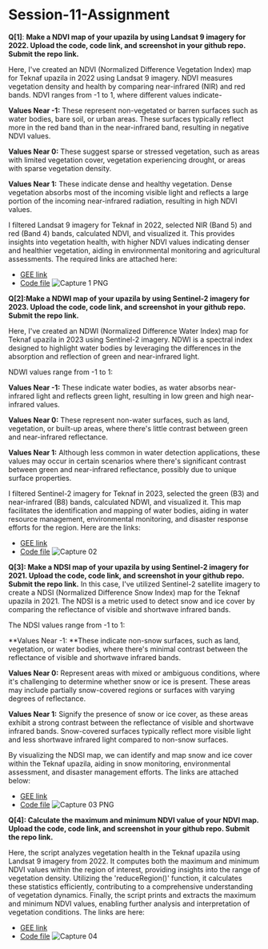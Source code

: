 # Session-11-Assignment
**Q[1]**: **Make a NDVI map of your upazila by using Landsat 9 imagery for 2022. Upload the code, code link, and screenshot in your github repo. Submit the repo link.**

Here, I've created an NDVI (Normalized Difference Vegetation Index) map for Teknaf upazila in 2022 using Landsat 9 imagery. NDVI measures vegetation density and health by comparing near-infrared (NIR) and red bands. NDVI ranges from -1 to 1, where different values indicate- 

**Values Near -1:** These represent non-vegetated or barren surfaces such as
water bodies, bare soil, or urban areas. These surfaces typically reflect more in the red band than in the near-infrared band, resulting in negative NDVI values.

**Values Near 0:** These suggest sparse or stressed vegetation, such as areas with limited vegetation cover, vegetation experiencing drought, or areas with sparse vegetation density.

**Values Near 1:** These indicate dense and healthy vegetation. Dense vegetation absorbs most of the incoming visible light and reflects a large portion of the incoming near-infrared radiation, resulting in high NDVI values.

I filtered Landsat 9 imagery for Teknaf in 2022, selected NIR (Band 5) and red (Band 4) bands, calculated NDVI, and visualized it. This provides insights into vegetation health, with higher NDVI values indicating denser and healthier vegetation, aiding in environmental monitoring and agricultural assessments. The required links are attached here:


*   [GEE link](https://code.earthengine.google.com/52d2fc35b844df6939d201c770f6bfa9)
*   [Code file](https://github.com/t-anikaa/Session-11-Assignment/blob/main/Q%26A%5B1%5D.js)
![Capture 1 PNG](https://github.com/t-anikaa/Session-11-Assignment/assets/161161157/bce5c0d2-2296-4111-a869-a52aeef6aa5c)




**Q[2]:Make a NDWI map of your upazila by using Sentinel-2 imagery for 2023. Upload the code, code link, and screenshot in your github repo. Submit the repo link.**

Here, I've created an NDWI (Normalized Difference Water Index) map for Teknaf upazila in 2023 using Sentinel-2 imagery. NDWI is a spectral index designed to highlight water bodies by leveraging the differences in the absorption and reflection of green and near-infrared light.

NDWI values range from -1 to 1:

**Values Near -1:** These indicate water bodies, as water absorbs near-infrared light and reflects green light, resulting in low green and high near-infrared values.

**Values Near 0:** These represent non-water surfaces, such as land, vegetation, or built-up areas, where there's little contrast between green and near-infrared reflectance.

**Values Near 1:** Although less common in water detection applications, these values may occur in certain scenarios where there's significant contrast between green and near-infrared reflectance, possibly due to unique surface properties.

I filtered Sentinel-2 imagery for Teknaf in 2023, selected the green (B3) and near-infrared (B8) bands, calculated NDWI, and visualized it. This map facilitates the identification and mapping of water bodies, aiding in water resource management, environmental monitoring, and disaster response efforts for the region. Here are the links:


*   [GEE link](https://code.earthengine.google.com/8cefaba9b2968c4ad22597533329dec5)
*   [Code file](https://github.com/t-anikaa/Session-11-Assignment/blob/main/Q%26A%5B2%5D.js)
![Capture 02](https://github.com/t-anikaa/Session-11-Assignment/assets/161161157/6e3935f7-f17c-4a27-919e-cae732b8ea09)



**Q[3]: Make a NDSI map of your upazila by using Sentinel-2 imagery for 2021. Upload the code, code link, and screenshot in your github repo. Submit the repo link.**
In this case, I've utilized Sentinel-2 satellite imagery to create a NDSI (Normalized Difference Snow Index) map for the Teknaf upazila in 2021. The NDSI is a metric used to detect snow and ice cover by comparing the reflectance of visible and shortwave infrared bands.

The NDSI values range from -1 to 1:

**Values Near -1: **These indicate non-snow surfaces, such as land, vegetation, or water bodies, where there's minimal contrast between the reflectance of visible and shortwave infrared bands.

**Values Near 0:** Represent areas with mixed or ambiguous conditions, where it's challenging to determine whether snow or ice is present. These areas may include partially snow-covered regions or surfaces with varying degrees of reflectance.

**Values Near 1:** Signify the presence of snow or ice cover, as these areas exhibit a strong contrast between the reflectance of visible and shortwave infrared bands. Snow-covered surfaces typically reflect more visible light and less shortwave infrared light compared to non-snow surfaces.

By visualizing the NDSI map, we can identify and map snow and ice cover within the Teknaf upazila, aiding in snow monitoring, environmental assessment, and disaster management efforts. The links are attached below:


*   [GEE link](https://code.earthengine.google.com/0bd83d024fd66225f76fbe919640696b)
*   [Code file](https://github.com/t-anikaa/Session-11-Assignment/blob/main/Q%26A%5B3%5D.js)
![Capture 03 PNG](https://github.com/t-anikaa/Session-11-Assignment/assets/161161157/bc816a32-46b9-4ffc-9651-439cb2c596cc)


**Q[4]: Calculate the maximum and minimum NDVI value of your NDVI map. Upload the code, code link, and screenshot in your github repo. Submit the repo link.**

Here, the script analyzes vegetation health in the Teknaf upazila using Landsat 9 imagery from 2022. It computes both the maximum and minimum NDVI values within the region of interest, providing insights into the range of vegetation density. Utilizing the 'reduceRegion()' function, it calculates these statistics efficiently, contributing to a comprehensive understanding of vegetation dynamics. Finally, the script prints and extracts the maximum and minimum NDVI values, enabling further analysis and interpretation of vegetation conditions. The links are here: 


*   [GEE link](https://code.earthengine.google.com/c018f961b67aa683679ae7f1294ee5dc)
*   [Code file](https://github.com/t-anikaa/Session-11-Assignment/blob/main/Q%26A%5B4%5D.js)
![Capture 04](https://github.com/t-anikaa/Session-11-Assignment/assets/161161157/90cf5cf8-4ed2-4088-86cd-714197c5dfa3)
